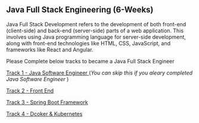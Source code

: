 ## Java Full Stack Engineering (6-Weeks)


Java Full Stack Development refers to the development of both front-end (client-side) and back-end (server-side) parts of a web application. This involves using Java programming language for server-side development, along with front-end technologies like HTML, CSS, JavaScript, and frameworks like React and Angular.


Please Complete below tracks to became a Java Full Stack Engineer

[Track 1 - Java Software Engineer ](https://github.com/vasuyepuru/Java-Software-Engineer)       (_You can skip this if you aleary completed Java Software Engineer_ )

[Track 2 - Front End]()

[Track 3 - Spring Boot Framework]()

[Track 4 - Dcoker & Kubernetes]()


